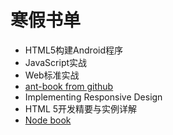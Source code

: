 寒假书单
======

- HTML5构建Android程序
- JavaScript实战
- Web标准实战
- [ant-book from github](https://github.com/minghe/ant-book)
- Implementing Responsive Design
- HTML 5开发精要与实例详解
- [Node book](http://book.mixu.net/node/)